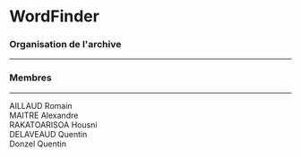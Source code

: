 # WordFinder

### Organisation de l'archive
***




### Membres
***

AILLAUD Romain  
MAITRE Alexandre  
RAKATOARISOA Housni  
DELAVEAUD Quentin  
Donzel Quentin  